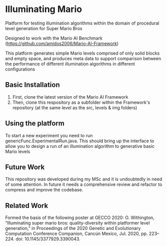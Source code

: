 # Illuminating Mario
Platform for testing illumination algorithms within the domain of procedural level generation for Super Mario Bros
 
Designed to work with the Mario AI Benchmark (https://github.com/amidos2006/Mario-AI-Framework)

This platform generates simple Mario levels comprised of only solid blocks and empty space, and produces meta data to support comparison between the performance of different illumination algorithms in different configurations

## Basic Installation

1. First, clone the latest version of the Mario AI Framework
2. Then, clone this respository as a subfolder within the Framework's repository (at the same level as the src, levels & img folders)

## Using the platform
To start a new experiment you need to run genericFunc.ExperimentalRun.java. This should bring up the interface to allow you to design a run of an illumination algorithm to generative basic Mario levels

## Future Work
This repository was developed during my MSc and it is undoubtedly in need of some attention. In future it needs a comprehensive review and refactor to compress and improve the codebase.


## Related Work 
Formed the basis of the following poster at GECCO 2020: 
O. Withington, “Illuminating super mario bros: quality-diversity within platformer level generation,” in Proceedings of the 2020 Genetic and Evolutionary Computation Conference Companion, Cancún Mexico, Jul. 2020, pp. 223–224. doi: 10.1145/3377929.3390043.

